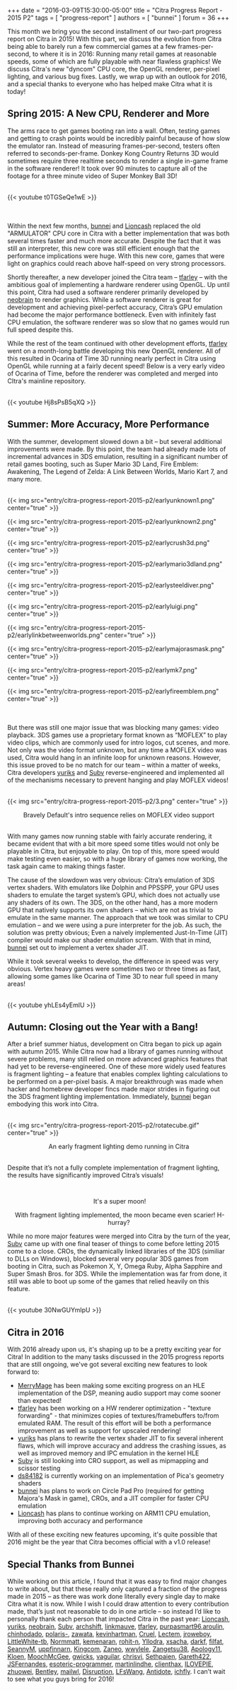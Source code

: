 +++
date = "2016-03-09T15:30:00-05:00"
title = "Citra Progress Report - 2015 P2"
tags = [ "progress-report" ]
authors = [ "bunnei" ]
forum = 36
+++

 This month we bring you the second installment of our two-part progress report on Citra in 2015! With this part, we discuss the evolution from Citra being able to barely run a few commercial games at a few frames-per-second, to where it is in 2016: Running many retail games at reasonable speeds, some of which are fully playable with near flawless graphics! We discuss Citra's new "dyncom" CPU core, the OpenGL renderer, per-pixel lighting, and various bug fixes. Lastly, we wrap up with an outlook for 2016, and a special thanks to everyone who has helped make Citra what it is today! 

## Spring 2015: A New CPU, Renderer and More

 The arms race to get games booting ran into a wall. Often, testing games and getting to crash points would be incredibly painful because of how slow the emulator ran. Instead of measuring frames-per-second, testers often referred to seconds-per-frame. Donkey Kong Country Returns 3D would sometimes require three realtime seconds to render a single in-game frame in the software renderer! It took over 90 minutes to capture all of the footage for a three minute video of Super Monkey Ball 3D! <br></br>

 {{< youtube t0TGSeQe1wE >}}

 <br></br>
 Within the next few months, [bunnei](https://github.com/bunnei) and [Lioncash](https://github.com/lioncash) replaced the old "ARMULATOR" CPU core in Citra with a better implementation that was both several times faster and much more accurate. Despite the fact that it was still an interpreter, this new core was still efficient enough that the performance implications were huge. With this new core, games that were light on graphics could reach above half-speed on very strong processors. 

 Shortly thereafter, a new developer joined the Citra team – [tfarley](https://github.com/tfarley) – with the ambitious goal of implementing a hardware renderer using OpenGL. Up until this point, Citra had used a software renderer primarily developed by [neobrain](http://github.com/neobrain) to render graphics. While a software renderer is great for development and achieving pixel-perfect accuracy, Citra’s GPU emulation had become the major performance bottleneck. Even with infinitely fast CPU emulation, the software renderer was so slow that no games would run full speed despite this. 

 While the rest of the team continued with other development efforts, [tfarley](https://github.com/tfarley) went on a month-long battle developing this new OpenGL renderer. All of this resulted in Ocarina of Time 3D running nearly perfect in Citra using OpenGL while running at a fairly decent speed! Below is a very early video of Ocarina of Time, before the renderer was completed and merged into CItra's mainline repository. <br></br>

 {{< youtube Hj8sPsB5qXQ >}}

## Summer: More Accuracy, More Performance

 With the summer, development slowed down a bit – but several additional improvements were made. By this point, the team had already made lots of incremental advances in 3DS emulation, resulting in a significant number of retail games booting, such as Super Mario 3D Land, Fire Emblem: Awakening, The Legend of Zelda: A Link Between Worlds, Mario Kart 7, and many more. <br></br>

{{< img src="entry/citra-progress-report-2015-p2/earlyunknown1.png" center="true" >}}

{{< img src="entry/citra-progress-report-2015-p2/earlyunknown2.png" center="true" >}}

{{< img src="entry/citra-progress-report-2015-p2/earlycrush3d.png" center="true" >}}

{{< img src="entry/citra-progress-report-2015-p2/earlymario3dland.png" center="true" >}}

{{< img src="entry/citra-progress-report-2015-p2/earlysteeldiver.png" center="true" >}}

{{< img src="entry/citra-progress-report-2015-p2/earlyluigi.png" center="true" >}}

{{< img src="entry/citra-progress-report-2015-p2/earlylinkbetweenworlds.png" center="true" >}}

{{< img src="entry/citra-progress-report-2015-p2/earlymajorasmask.png" center="true" >}}

{{< img src="entry/citra-progress-report-2015-p2/earlymk7.png" center="true" >}}

{{< img src="entry/citra-progress-report-2015-p2/earlyfireemblem.png" center="true" >}}

<br></br>
 But there was still one major issue that was blocking many games: video playback. 3DS games use a proprietary format known as “MOFLEX” to play video clips, which are commonly used for intro logos, cut scenes, and more. Not only was the video format unknown, but any time a MOFLEX video was used, Citra would hang in an infinite loop for unknown reasons. However, this issue proved to be no match for our team – within a matter of weeks, Citra developers [yuriks](https://github.com/yuriks) and [Subv](https://github.com/Subv) reverse-engineered and implemented all of the mechanisms necessary to prevent hanging and play MOFLEX videos!<br></br>

{{< img src="entry/citra-progress-report-2015-p2/3.png" center="true" >}}
<p style="text-align: center;">Bravely Default's intro sequence relies on MOFLEX video support <br></br>

 With many games now running stable with fairly accurate rendering, it became evident that with a bit more speed some titles would not only be playable in Citra, but enjoyable to play. On top of this, more speed would make testing even easier, so with a huge library of games now working, the task again came to making things faster. 

 The cause of the slowdown was very obvious: Citra’s emulation of 3DS vertex shaders. With emulators like Dolphin and PPSSPP, your GPU uses shaders to emulate the target system’s GPU, which does not actually use any shaders of its own. The 3DS, on the other hand, has a more modern GPU that natively supports its own shaders – which are not as trivial to emulate in the same manner. The approach that we took was similar to CPU emulation – and we were using a pure interpreter for the job. As such, the solution was pretty obvious; Even a naively implemented Just-In-Time (JIT) compiler would make our shader emulation scream. With that in mind, [bunnei](https://github.com/bunnei) set out to implement a vertex shader JIT. 

 While it took several weeks to develop, the difference in speed was very obvious. Vertex heavy games were sometimes two or three times as fast, allowing some games like Ocarina of Time 3D to near full speed in many areas! <br></br>

{{< youtube yhLEs4yEmlU >}}

## Autumn: Closing out the Year with a Bang!

 After a brief summer hiatus, development on Citra began to pick up again with autumn 2015. While Citra now had a library of games running without severe problems, many still relied on more advanced graphics features that had yet to be reverse-engineered. One of these more widely used features is fragment lighting – a feature that enables complex lighting calculations to be performed on a per-pixel basis. A major breakthrough was made when hacker and homebrew developer fincs made major strides in figuring out the 3DS fragment lighting implementation. Immediately, [bunnei](https://github.com/bunnei) began embodying this work into Citra. <br></br>

{{< img src="entry/citra-progress-report-2015-p2/rotatecube.gif" center="true" >}}
<p style="text-align: center;"> An early fragment lighting demo running in Citra <br></br>

 Despite that it’s not a fully complete implementation of fragment lighting, the results have significantly improved Citra’s visuals! 

<div class="row" style="margin-top:3em; margin-bottom:1em;">
<div class="col-xs-12 col-sm-6" style="text-align:center; margin-bottom: 1em;"><img alt="" src="/images/entry/citra-progress-report-2015-p2/moonbefore.png" style="max-width: 100%; border-style: none; margin-bottom: 1em;" />
 It's a super moon! 
</div>

<div class="col-xs-12 col-sm-6" style="text-align:center; margin-bottom: 1em;"><img alt="" src="/images/entry/citra-progress-report-2015-p2/moonafter.png" style="max-width: 100%; border-style: none; margin-bottom: 1em;" />
 With fragment lighting implemented, the moon became even scarier! H-hurray? 
</div>
</div>

 While no more major features were merged into Citra by the turn of the year, [Subv](https://github.com/Subv) came up with one final teaser of things to come before letting 2015 come to a close. CROs, the dynamically linked libraries of the 3DS (similiar to DLLs on Windows), blocked several very popular 3DS games from booting in Citra, such as Pokemon X, Y, Omega Ruby, Alpha Sapphire and Super Smash Bros. for 3DS. While the implementation was far from done, it still was able to boot up some of the games that relied heavily on this feature. 
<br></br>

{{< youtube 30NwGUYmIpU >}}

## Citra in 2016

 With 2016 already upon us, it's shaping up to be a pretty exciting year for Citra! In addition to the many tasks discussed in the 2015 progress reports that are still ongoing, we've got several exciting new features to look forward to: 

* [MerryMage](https://github.com/merrymage) has been making some exciting progress on an HLE implementation of the DSP, meaning audio support may come sooner than expected!
* [tfarley](https://github.com/tfarley) has been working on a HW renderer optimization - "texture forwarding" - that minimizes copies of textures/framebuffers to/from emulated RAM. The result of this effort will be both a performance improvement as well as support for upscaled rendering!
* [yuriks](https://github.com/yuriks) has plans to rewrite the vertex shader JIT to fix several inherent flaws, which will improve accuracy and address the crashing issues, as well as improved memory and IPC emulation in the kernel HLE
* [Subv](https://github.com/Subv) is still looking into CRO support, as well as mipmapping and scissor testing
* [ds84182](http://github.com/ds84182) is currently working on an implementation of Pica's geometry shaders
* [bunnei](https://github.com/bunnei) has plans to work on Circle Pad Pro (required for getting Majora's Mask in game), CROs, and a JIT compiler for faster CPU emulation
* [Lioncash](https://github.com/lioncash) has plans to continue working on ARM11 CPU emulation, improving both accuracy and performance

 With all of these exciting new features upcoming, it's quite possible that 2016 might be the year that Citra becomes official with a v1.0 release! 

## Special Thanks from Bunnei

 While working on this article, I found that it was easy to find major changes to write about, but that these really only captured a fraction of the progress made in 2015 – as there was work done literally every single day to make Citra what it is now. While I wish I could draw attention to every contribution made, that’s just not reasonable to do in one article – so instead I’d like to personally thank each person that impacted Citra in the past year: [Lioncash](https://github.com/lioncash), [yuriks](https://github.com/yuriks), [neobrain](http://github.com/neobrain), [Subv](https://github.com/Subv), [archshift](http://github.com/archshift), [linkmauve](http://github.com/linkmauve), [tfarley](https://github.com/tfarley), [purpasmart96](http://github.com/purpasmart96),[aroulin](http://github.com/aroulin), [chinhodado](https://github.com/chinhodado), [polaris-](https://github.com/polaris-), [zawata](http://github.com/zawata), [kevinhartman](http://github.com/kevinhartman), [Cruel](http://github.com/cruel), [Lectem](http://github.com/lectem), [jroweboy](http://github.com/jroweboy), [LittleWhite-tb](http://github.com/littlewhite-tb), [Normmatt](http://github.com/normmatt), [kemenaran](http://github.com/kemenaran), [rohit-n](http://github.com/rohit-n), [Yllodra](http://github.com/yllodra), [xsacha](http://github.com/xsacha), [darkf](http://github.com/darkf), [filfat](http://github.com/filfat), [SeannyM](http://github.com/seannym), [uppfinnarn](http://github.com/uppfinnarn), [Kingcom](http://github.com/kingcom), [Zaneo](http://github.com/zaneo), [wwylele](http://github.com/wwylele), [Zangetsu38](http://github.com/zangetsu38), [Apology11](http://github.com/apology11), [Kloen](http://github.com/kloen), [MoochMcGee](http://github.com/moochmcgee), [gwicks](http://github.com/gwicks), [vaguilar](http://github.com/vaguilar), [chrisvj](http://github.com/chrisvj), [Sethpaien](http://github.com/sethpaien), [Gareth422](http://github.com/gareth422), [JSFernandes](http://github.com/jsfernandes), [esoteric-programmer](http://github.com/esoteric-programmer), [martinlindhe](http://github.com/martinlindhe), [clienthax](http://github.com/clienthax), [ILOVEPIE](http://github.com/ILOVEPIE), [zhuowei](http://github.com/zhuowei), [Bentley](http://github.com/bentley), [mailwl](http://github.com/mailwl), [Disruption](http://github.com/disruption), [LFsWang](http://github.com/lfswang), [Antidote](http://github.com/antidote), [ichfly](http://github.com/ichfly). I can’t wait to see what you guys bring for 2016! 
